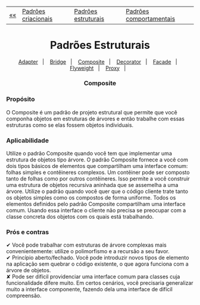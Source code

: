 <h5 align="center">
<table align="center">
  <tr>
    <td><a href="https://github.com/jfmsantos/design-patterns">«« </a></td>
    <td><a href="https://github.com/jfmsantos/design-patterns/tree/master/src/creational">Padrões criacionais</a></td>
    <td><a href="https://github.com/jfmsantos/design-patterns/tree/master/src/estruturais">Padrões estruturais</a></td>
    <td><a href="https://github.com/jfmsantos/design-patterns/tree/master/src/comportamentais">Padrões comportamentais</a></td>
  </tr>
</table>
</h5>

<h1 align="center">
  Padrões Estruturais
</h1>

<p align="center">
  <a href="https://github.com/jfmsantos/design-patterns/tree/master/src/estruturais/adapter">Adapter</a>&nbsp;&nbsp;&nbsp;|&nbsp;&nbsp;&nbsp;
  <a href="https://github.com/jfmsantos/design-patterns/tree/master/src/estruturais/bridge">Bridge</a>&nbsp;&nbsp;&nbsp;|&nbsp;&nbsp;&nbsp;
  <a href="https://github.com/jfmsantos/design-patterns/tree/master/src/estruturais/composite">Composite</a>&nbsp;&nbsp;&nbsp;|&nbsp;&nbsp;&nbsp;
  <a href="https://github.com/jfmsantos/design-patterns/tree/master/src/estruturais/decorator">Decorator</a>&nbsp;&nbsp;&nbsp;|&nbsp;&nbsp;&nbsp;
  <a href="https://github.com/jfmsantos/design-patterns/tree/master/src/estruturais/facade">Facade</a>&nbsp;&nbsp;&nbsp;|&nbsp;&nbsp;&nbsp;
  <a href="https://github.com/jfmsantos/design-patterns/tree/master/src/estruturais/flyweight">Flyweight</a>&nbsp;&nbsp;&nbsp;|&nbsp;&nbsp;&nbsp;
  <a href="https://github.com/jfmsantos/design-patterns/tree/master/src/estruturais/proxy">Proxy</a>&nbsp;&nbsp;&nbsp;|&nbsp;&nbsp;&nbsp;
</p>

<h3 align="center">
  Composite
</h3>

<h3 align="left">
  Propósito
</h3>
 
O Composite é um padrão de projeto estrutural que permite que você componha objetos em estruturas de árvores e então trabalhe com essas estruturas como se elas fossem objetos individuais.

<h3 align="left">
  Aplicabilidade
</h3>

  Utilize o padrão Composite quando você tem que implementar uma estrutura de objetos tipo árvore.
   O padrão Composite fornece a você com dois tipos básicos de elementos que compartilham uma interface comum: folhas simples e contêineres complexos. Um contêiner pode ser composto tanto de folhas como por outros contêineres. Isso permite a você construir uma estrutura de objetos recursiva aninhada que se assemelha a uma árvore.
   Utilize o padrão quando você quer que o código cliente trate tanto os objetos simples como os compostos de forma uniforme.
   Todos os elementos definidos pelo padrão Composite compartilham uma interface comum. Usando essa interface o cliente não precisa se preocupar com a classe concreta dos objetos com os quais está trabalhando.
   
<h3 align="left">
  Prós e contras
</h3>

✔   Você pode trabalhar com estruturas de árvore complexas mais convenientemente: utilize o polimorfismo e a recursão a seu favor.
 <br>
✔ Princípio aberto/fechado. Você pode introduzir novos tipos de elemento na aplicação sem quebrar o código existente, o que agora funciona com a árvore de objetos.
 <br>
✘   Pode ser difícil providenciar uma interface comum para classes cuja funcionalidade difere muito. Em certos cenários, você precisaria generalizar muito a interface componente, fazendo dela uma interface de difícil compreensão.
 
